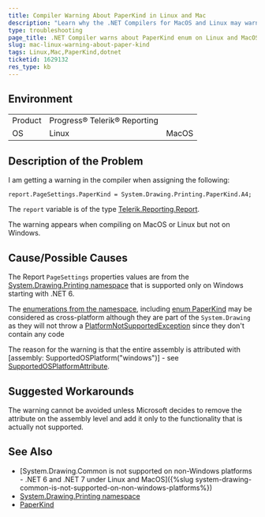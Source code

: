 ```yaml
---
title: Compiler Warning About PaperKind in Linux and Mac
description: "Learn why the .NET Compilers for MacOS and Linux may warn you about the PaperKind enumeration."
type: troubleshooting
page_title: .NET Compiler warns about PaperKind enum on Linux and MacOS
slug: mac-linux-warning-about-paper-kind
tags: Linux,Mac,PaperKind,dotnet
ticketid: 1629132
res_type: kb
---
```


## Environment

<table>
	<tbody>
		<tr>
			<td>Product</td>
			<td>Progress® Telerik® Reporting</td>
		</tr>
		<tr>
			<td>OS</td>
			<td>Linux</td>
			<td>MacOS</td>
		</tr>
	</tbody>
</table>

## Description of the Problem

I am getting a warning in the compiler when assigning the following:

````CSharp
report.PageSettings.PaperKind = System.Drawing.Printing.PaperKind.A4;
````

The `report` variable is of the type [Telerik.Reporting.Report](/api/telerik.reporting.report).

The warning appears when compiling on MacOS or Linux but not on Windows.

## Cause/Possible Causes

The Report `PageSettings` properties values are from the [System.Drawing.Printing namespace](https://learn.microsoft.com/en-us/dotnet/api/system.drawing.printing?view=dotnet-plat-ext-7.0) that is supported only on Windows starting with .NET 6.

The [enumerations from the namespace](https://learn.microsoft.com/en-us/dotnet/api/system.drawing.printing?view=dotnet-plat-ext-7.0#enums), including [enum PaperKind](https://learn.microsoft.com/en-us/dotnet/api/system.drawing.printing.paperkind?view=dotnet-plat-ext-7.0) may be considered as cross-platform although they are part of the `System.Drawing` as they will not throw a [PlatformNotSupportedException](https://learn.microsoft.com/en-us/dotnet/api/system.platformnotsupportedexception?view=net-7.0) since they don't contain any code

The reason for the warning is that the entire assembly is attributed with [assembly: SupportedOSPlatform("windows")] - see [SupportedOSPlatformAttribute](https://learn.microsoft.com/en-us/dotnet/api/system.runtime.versioning.supportedosplatformattribute?view=net-7.0).

## Suggested Workarounds

The warning cannot be avoided unless Microsoft decides to remove the attribute on the assembly level and add it only to the functionality that is actually not supported.

## See Also

* [System.Drawing.Common is not supported on non-Windows platforms - .NET 6 and .NET 7 under Linux and MacOS]({%slug system-drawing-common-is-not-supported-on-non-windows-platforms%})
* [System.Drawing.Printing namespace](https://learn.microsoft.com/en-us/dotnet/api/system.drawing.printing?view=dotnet-plat-ext-7.0)
* [PaperKind](https://learn.microsoft.com/en-us/dotnet/api/system.drawing.printing.paperkind?view=dotnet-plat-ext-7.0)
